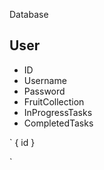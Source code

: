 Database

## User
  - ID
  - Username
  - Password
  - FruitCollection
  - InProgressTasks
  - CompletedTasks


`
  {
    id
  }

`